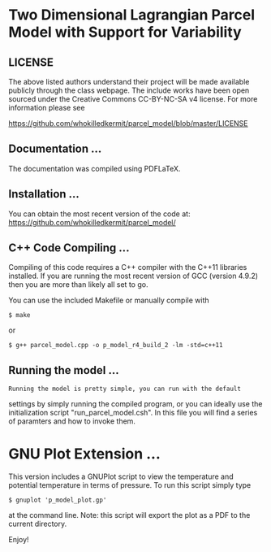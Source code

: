 # Two Dimensional Lagrangian Parcel Model with Support for Variability


## LICENSE

   The above listed authors understand their project will be made 
available publicly through the class webpage. The include works have 
been open sourced under the Creative Commons CC-BY-NC-SA v4 license. 
For more information please see 

https://github.com/whokilledkermit/parcel_model/blob/master/LICENSE

## Documentation ...
   The documentation was compiled using PDFLaTeX.

## Installation ...
   You can obtain the most recent version of the code at:
      https://github.com/whokilledkermit/parcel_model/

## C++ Code Compiling ...
   Compiling of this code requires a C++ compiler with the C++11 
libraries installed. If you are running the most recent version of 
GCC (version 4.9.2) then you are more than likely all set to go.
   
   You can use the included Makefile or manually compile with 
   
    $ make
   
   or
   
    $ g++ parcel_model.cpp -o p_model_r4_build_2 -lm -std=c++11


## Running the model ...
	Running the model is pretty simple, you can run with the default
settings by simply running the compiled program, or you can ideally
use the initialization script "run_parcel_model.csh". In this file 
you will find a series of paramters and how to invoke them.
   
# GNU Plot Extension ...
   This version includes a GNUPlot script to view the temperature and
potential temperature in terms of pressure. To run this script simply
type 
	
    $ gnuplot 'p_model_plot.gp'
	
at the command line. Note: this script will export the plot as a PDF
to the current directory. 

Enjoy!
